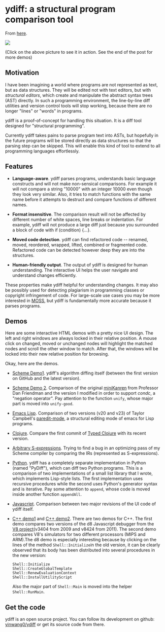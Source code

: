 # ydiff: a structural program comparison tool

From [here](https://yinwang0.substack.com/p/ydiff).

![](https://substackcdn.com/image/fetch/w_1456,c_limit,f_auto,q_auto:good,fl_lossy/https%3A%2F%2Fbucketeer-e05bbc84-baa3-437e-9518-adb32be77984.s3.amazonaws.com%2Fpublic%2Fimages%2F5513dc54-bcb5-4a81-9d9a-a46c899e36db_300x210.gif)

(Click on the above picture to see it in action. See the end of the post for more demos)

## Motivation

<span>I have been imagining a world where programs are not represented as text, but as data structures. They will be edited not with text editors, but with</span> _structural editors_<span>, which create and manipulate the abstract syntax trees (AST) directly. In such a programming environment, the line-by-line diff utilities and version control tools will stop working, because there are no longer "lines" or "words" in programs.</span>

ydiff is a proof-of-concept for handling this situation. It is a diff tool designed for "structural programming".

Currently ydiff takes pains to parse program text into ASTs, but hopefully in the future programs will be stored directly as data structures so that the parsing step can be skipped. This will enable this kind of tool to extend to all programming languages effortlessly.

## Features

*   **Language-aware**<span>. ydiff parses programs, understands basic language constructs and will not make non-sensical comparisons. For example it will not compare a string "10000" with an integer 10000 even though they look very similar. Also, it tries to match functions with the same name before it attempts to destruct and compare functions of different names.</span>

*   **Format insensitive**<span>. The comparison result will not be affected by different number of white spaces, line breaks or indentation. For example, ydiff will not produce a large diff just because you surrounded a block of code with if (condition) {...}.</span>

*   **Moved code detection**<span>. ydiff can find refactored code -- renamed, moved, reordered, wrapped, lifted, combined or fragmented code. Refactored code can be detected however deep they are into the structures.</span>

*   **Human-friendly output**<span>. The output of ydiff is designed for human understanding. The interactive UI helps the user navigate and understand changes efficiently.</span>

<span>These properties make ydiff helpful for understanding changes. It may also be possibly used for detecting plagiarism in programming classes or copyright infringement of code. For large-scale use cases you may be more interested in</span> [MOSS](http://theory.stanford.edu/~aiken/moss)<span>, but ydiff is fundamentally more accurate because it parses programs.</span>

## Demos

Here are some interactive HTML demos with a pretty nice UI design. The left and right windows are always locked in their relative position. A mouse click on changed, moved or unchanged nodes will highlight the matched nodes and scroll the other window to match. After that, the windows will be locked into their new relative position for browsing.

Okay, here are the demos.

*   [Scheme Demo1](http://www.yinwang.org/resources/diff1-diff2.html)<span>. ydiff's algorithm diffing itself (between the first version on GitHub and the latest version).</span>

*   [Scheme Demo 2](http://www.yinwang.org/resources/mk1-mk2.html)<span>. Comparison of the original</span> [miniKanren](http://code.google.com/p/iucs-relational-research) <span>from Professor Dan Friendman and the version I modified in order to support</span> _condc_<span>, a "negation operator". Pay attention to the function</span> `unify`<span>, whose major part is moved into</span> `unify-good`<span>.</span>

*   [Emacs Lisp](http://www.yinwang.org/resources/paredit20-paredit23.html)<span>. Comparison of two versions (v20 and v23) of Taylor Campbell's</span> [paredit-mode](http://mumble.net/~campbell/emacs/paredit.el)<span>, a structural editing mode of emacs for Lisp programs.</span>

*   [Clojure](http://www.yinwang.org/resources/typed-clojure1-typed-clojure2.html)<span>. Compare the first commit of</span> [Typed Clojure](https://github.com/clojure/core.typed/blob/master/src/main/clojure/clojure/core/typed.clj) <span>with its recent version.</span>

*   [Arbitrary S-expressions](http://www.cs.indiana.edu/~yw21/demos/pass1-pass2.html)<span>. Trying to find a bug in an optimizing pass of my Scheme compiler by comparing the IRs (represented as S-expressions).</span>

*   [Python](http://www.cs.indiana.edu/~yw21/demos/demo1-demo2.html)<span>. ydiff has a completely separate implementation in Python (named "PyDiff"), which can diff two Python programs. This is a comparison of two implementations of a small list library that I wrote, which implements Lisp-style lists. The first implementation uses recursive procedures while the second uses Python's generator syntax and is iterative. Pay some attention to</span> `append`<span>, whose code is moved inside another function</span> `appendAll`<span>.</span>

*   [Javascript](http://www.yinwang.org/resources/nav1-nav2.html)<span>. Comparison between two major revisions of the UI code of ydiff itself.</span>

*   [C++ demo1](http://www.yinwang.org/resources/d8-3404-d8-8424.html) <span>and</span> [C++ demo2](http://www.yinwang.org/resources/simulator-mips-simulator-arm.html)<span>. There are two demos for C++. The first demo compares two versions of the d8 Javascript debugger from the</span> [V8 project](http://v8.googlecode.com)<span>(v3404 from 2009 and v8424 from 2011). The second demo compares V8's simulators for two different processors (MIPS and ARM).The d8 demo is especially interesting because by clicking on the lines of the method</span> `Shell::Initialize`<span>in the old version, it can be clearly observed that its body has been distributed into several procedures in the new version:</span>

        Shell::Initialize
        Shell::CreateGlobalTemplate
        Shell::RenewEvaluationContext
        Shell::InstallUtilityScript

    <span>Also the major part of</span> `Shell::Main` <span>is moved into the helper</span> `Shell::RunMain`<span>.</span>

## Get the code

<span>ydiff is an open source project. You can follow its development on github:</span> [yinwang0/ydiff](http://github.com/yinwang0/ydiff) <span>or get its source code from there.</span>
